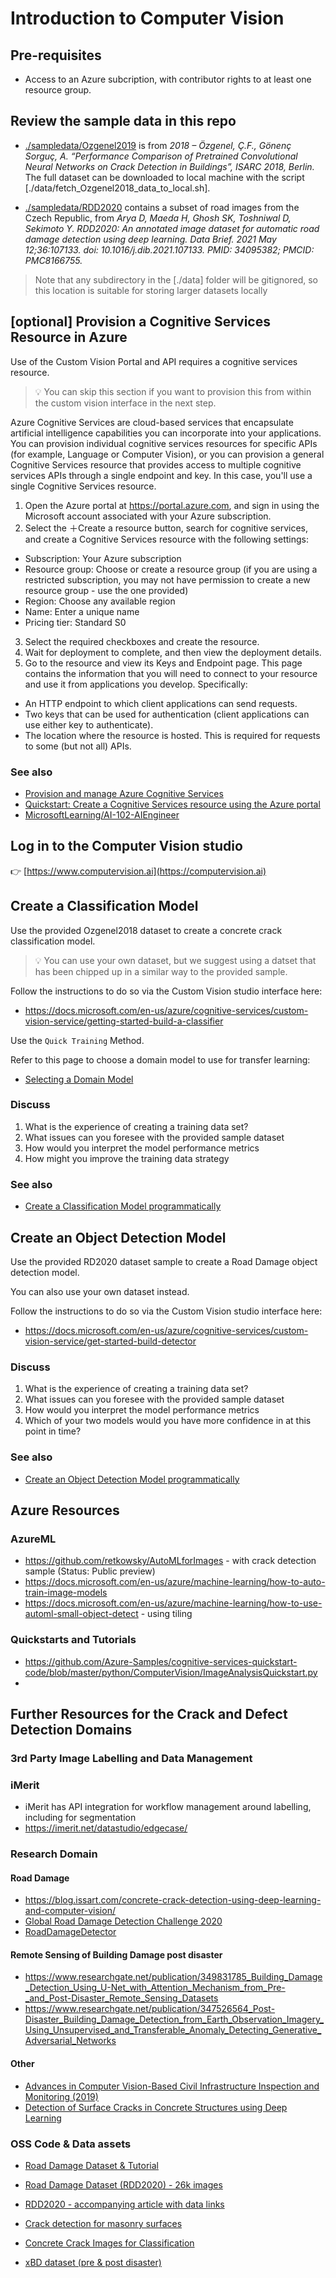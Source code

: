 # Introduction to Computer Vision

## Pre-requisites
- Access to an Azure subcription, with contributor rights to at least one resource group.

## Review the sample data in this repo
- [./sampledata/Ozgenel2019](./sampledata/Ozgenel2019) is from *2018 – Özgenel, Ç.F., Gönenç Sorguç, A. “Performance Comparison of Pretrained Convolutional Neural Networks on Crack Detection in Buildings”, ISARC 2018, Berlin.* The full dataset can be downloaded to local machine with the script [./data/fetch_Ozgenel2018_data_to_local.sh].

- [./sampledata/RDD2020](./sampledata/RDD2020) contains a subset of road images from the Czech Republic, from *Arya D, Maeda H, Ghosh SK, Toshniwal D, Sekimoto Y. RDD2020: An annotated image dataset for automatic road damage detection using deep learning. Data Brief. 2021 May 12;36:107133. doi: 10.1016/j.dib.2021.107133. PMID: 34095382; PMCID: PMC8166755.*

> Note that any subdirectory in the [./data] folder will be gitignored, so this location is suitable for storing larger datasets locally


## [optional] Provision a Cognitive Services Resource in Azure 

Use of the Custom Vision Portal and API requires a cognitive services resource.

> 💡 You can skip this section if you want to provision this from within the custom vision interface in the next step. 

Azure Cognitive Services are cloud-based services that encapsulate artificial intelligence capabilities you can incorporate into your applications. You can provision individual cognitive services resources for specific APIs (for example, Language or Computer Vision), or you can provision a general Cognitive Services resource that provides access to multiple cognitive services APIs through a single endpoint and key. In this case, you'll use a single Cognitive Services resource.

1. Open the Azure portal at https://portal.azure.com, and sign in using the Microsoft account associated with your Azure subscription.
2. Select the ＋Create a resource button, search for cognitive services, and create a Cognitive Services resource with the following settings:
- Subscription: Your Azure subscription
- Resource group: Choose or create a resource group (if you are using a restricted subscription, you may not have permission to create a new resource group - use the one provided)
- Region: Choose any available region
- Name: Enter a unique name
- Pricing tier: Standard S0
3. Select the required checkboxes and create the resource.
4. Wait for deployment to complete, and then view the deployment details.
5. Go to the resource and view its Keys and Endpoint page. This page contains the information that you will need to connect to your resource and use it from applications you develop. Specifically:
- An HTTP endpoint to which client applications can send requests.
- Two keys that can be used for authentication (client applications can use either key to authenticate).
- The location where the resource is hosted. This is required for requests to some (but not all) APIs.

### See also
- [Provision and manage Azure Cognitive Services](https://docs.microsoft.com/en-us/learn/paths/provision-manage-azure-cognitive-services/)
- [Quickstart: Create a Cognitive Services resource using the Azure portal](https://docs.microsoft.com/en-us/azure/cognitive-services/cognitive-services-apis-create-account)
- [MicrosoftLearning/AI-102-AIEngineer](https://github.com/MicrosoftLearning/AI-102-AIEngineer/blob/master/Instructions/01-get-started-cognitive-services.md)



## Log in to the Computer Vision studio

👉 [https://www.computervision.ai](https://computervision.ai)


## Create a Classification Model
Use the provided Ozgenel2018 dataset to create a concrete crack classification model.

> 💡 You can use your own dataset, but we suggest using a datset that has been chipped up in a similar way to the provided sample.

Follow the instructions to do so via the Custom Vision studio interface here:
- https://docs.microsoft.com/en-us/azure/cognitive-services/custom-vision-service/getting-started-build-a-classifier 

Use the `Quick Training` Method.

Refer to this page to choose a domain model to use for transfer learning:

- [Selecting a Domain Model](https://docs.microsoft.com/en-us/azure/cognitive-services/custom-vision-service/select-domain)


### Discuss
1. What is the experience of creating a training data set?
2. What issues can you foresee with the provided sample dataset
3. How would you interpret the model performance metrics
3. How might you improve the training data strategy

### See also
- [Create a Classification Model programmatically](https://docs.microsoft.com/en-us/azure/cognitive-services/Custom-Vision-Service/quickstarts/image-classification)



## Create an Object Detection Model
Use the provided RD2020 dataset sample to create a Road Damage object detection model.

You can also use your own dataset instead. 

Follow the instructions to do so via the Custom Vision studio interface here:
- https://docs.microsoft.com/en-us/azure/cognitive-services/custom-vision-service/get-started-build-detector


### Discuss
1. What is the experience of creating a training data set?
2. What issues can you foresee with the provided sample dataset
3. How would you interpret the model performance metrics
4. Which of your two models would you have more confidence in at this point in time?

### See also
- [Create an Object Detection Model programmatically](https://docs.microsoft.com/en-us/azure/cognitive-services/custom-vision-service/quickstarts/object-detection)




## Azure Resources

### AzureML
- https://github.com/retkowsky/AutoMLforImages - with crack detection sample (Status: Public preview)
- https://docs.microsoft.com/en-us/azure/machine-learning/how-to-auto-train-image-models
- https://docs.microsoft.com/en-us/azure/machine-learning/how-to-use-automl-small-object-detect - using tiling



### Quickstarts and Tutorials
- https://github.com/Azure-Samples/cognitive-services-quickstart-code/blob/master/python/ComputerVision/ImageAnalysisQuickstart.py
- 






## Further Resources for the Crack and Defect Detection Domains

### 3rd Party Image Labelling and Data Management
### iMerit
- iMerit has API integration for workflow management around labelling, including for segmentation
- https://imerit.net/datastudio/edgecase/

### Research Domain
#### Road Damage
- https://blog.issart.com/concrete-crack-detection-using-deep-learning-and-computer-vision/
- [Global Road Damage Detection Challenge 2020](https://rdd2020.sekilab.global/)
- [RoadDamageDetector](https://github.com/sekilab/RoadDamageDetector)

#### Remote Sensing of Building Damage post disaster
- https://www.researchgate.net/publication/349831785_Building_Damage_Detection_Using_U-Net_with_Attention_Mechanism_from_Pre-_and_Post-Disaster_Remote_Sensing_Datasets
- https://www.researchgate.net/publication/347526564_Post-Disaster_Building_Damage_Detection_from_Earth_Observation_Imagery_Using_Unsupervised_and_Transferable_Anomaly_Detecting_Generative_Adversarial_Networks

 
#### Other
- [Advances in Computer Vision-Based Civil Infrastructure Inspection and Monitoring (2019)](https://www.sciencedirect.com/science/article/pii/S2095809918308130)
- [Detection of Surface Cracks in Concrete Structures using Deep Learning](https://towardsdatascience.com/detection-of-surface-cracks-in-concrete-structures-using-deep-learning-f8f85cd8ac8b)

### OSS Code & Data assets
- [Road Damage Dataset & Tutorial](https://github.com/sekilab/RoadDamageDetector/blob/master/RoadDamageDatasetTutorial.ipynb)

- [Road Damage Dataset (RDD2020) - 26k images](https://data.mendeley.com/datasets/5ty2wb6gvg/1)
- [RDD2020 - accompanying article with data links](https://github.com/sekilab/RoadDamageDetector)

- [Crack detection for masonry surfaces](https://github.com/dimitrisdais/crack_detection_CNN_masonry)
- [Concrete Crack Images for Classification](https://data.mendeley.com/datasets/5y9wdsg2zt/2)

- [xBD dataset (pre & post disaster)](https://github.com/DIUx-xView/xView2_baseline)
